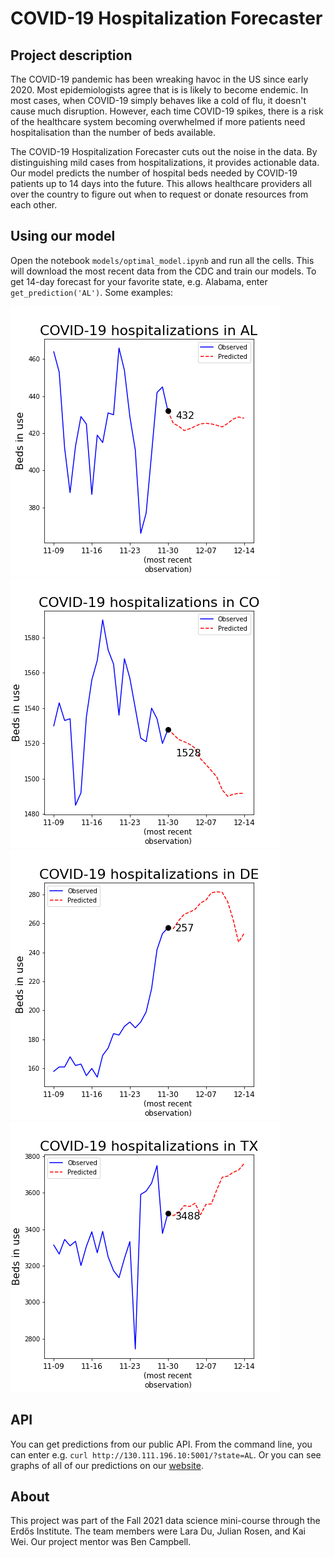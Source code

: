 # COVID-19 Hospitalization Forecaster
## Project description
The COVID-19 pandemic has been wreaking havoc in the US since early 2020. Most epidemiologists agree that is is likely to become endemic. In most cases, when COVID-19 simply behaves like a cold of flu, it doesn't cause much disruption. However, each time COVID-19 spikes, there is a risk of the healthcare system becoming overwhelmed if more patients need hospitalisation than the number of beds available. 

The COVID-19 Hospitalization Forecaster cuts out the noise in the data. By distinguishing mild cases from hospitalizations, it provides actionable data. Our model predicts the number of hospital beds needed by COVID-19 patients up to 14 days into the future. This allows healthcare providers all over the country to figure out when to request or donate resources from each other. 

## Using our model
Open the notebook `models/optimal_model.ipynb` and run all the cells. This will download the most recent data from the CDC and train our models. To get 14-day forecast for your favorite state, e.g. Alabama, enter `get_prediction('AL')`. Some examples:

![](graphs/AL.png "Alabama")
![](graphs/CO.png "Colorado")
![](graphs/DE.png "Delaware")
![](graphs/TX.png "Texas")

## API
You can get predictions from our public API. From the command line, you can enter e.g. `curl http://130.111.196.10:5001/?state=AL`. Or you can see graphs of all of our predictions on our [website](http://130.111.196.10).

## About
This project was part of the Fall 2021 data science mini-course through the Erdős Institute.
The team members were Lara Du, Julian Rosen, and Kai Wei. Our project mentor was Ben Campbell.